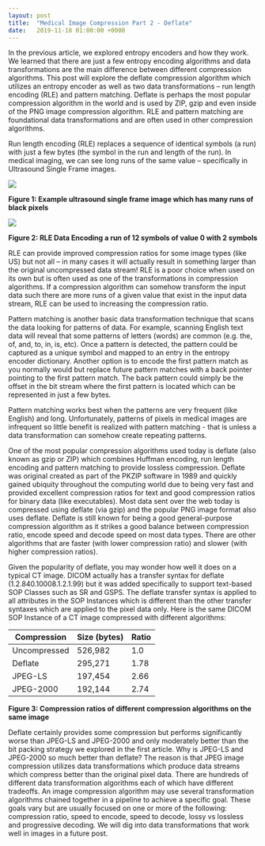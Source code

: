 ```yaml
---
layout: post
title:  "Medical Image Compression Part 2 - Deflate"
date:   2019-11-18 01:00:00 +0000
---
```


In the previous article, we explored entropy encoders and how they work. We learned that there are just a few entropy encoding algorithms and data transformations are the main difference between different compression algorithms. This post will explore the deflate compression algorithm which utilizes an entropy encoder as well as two data transformations – run length encoding (RLE) and pattern matching. Deflate is perhaps the most popular compression algorithm in the world and is used by ZIP, gzip and even inside of the PNG image compression algorithm. RLE and pattern matching are foundational data transformations and are often used in other compression algorithms.

Run length encoding (RLE) replaces a sequence of identical symbols (a run) with just a few bytes (the symbol in the run and length of the run). In medical imaging, we can see long runs of the same value – specifically in Ultrasound Single Frame images. 


![](rle-ultrasound.png)

**Figure 1: Example ultrasound single frame image which has many runs of black pixels**


![](rle-data.png)

**Figure 2: RLE Data Encoding a run of 12 symbols of value 0 with 2 symbols**

RLE can provide improved compression ratios for some image types (like US) but not all – in many cases it will actually result in something larger than the original uncompressed data stream! RLE is a poor choice when used on its own but is often used as one of the transformations in compression algorithms. If a compression algorithm can somehow transform the input data such there are more runs of a given value that exist in the input data stream, RLE can be used to increasing the compression ratio.  

Pattern matching is another basic data transformation technique that scans the data looking for patterns of data. For example, scanning English text data will reveal that some patterns of letters (words) are common (e.g. the, of, and, to, in, is, etc). Once a pattern is detected, the pattern could be captured as a unique symbol and mapped to an entry in the entropy encoder dictionary. Another option is to encode the first pattern match as you normally would but replace future pattern matches with a back pointer pointing to the first pattern match. The back pattern could simply be the offset in the bit stream where the first pattern is located which can be represented in just a few bytes. 

Pattern matching works best when the patterns are very frequent (like English) and long. Unfortunately, patterns of pixels in medical images are infrequent so little benefit is realized with pattern matching - that is unless a data transformation can somehow create repeating patterns.

One of the most popular compression algorithms used today is deflate (also known as gzip or ZIP) which combines Huffman encoding, run length encoding and pattern matching to provide lossless compression. Deflate was original created as part of the PKZIP software in 1989 and quickly gained ubiquity throughout the computing world due to being very fast and provided excellent compression ratios for text and good compression ratios for binary data (like executables).  Most data sent over the web today is compressed using deflate (via gzip) and the popular PNG image format also uses deflate.  Deflate is still known for being a good general-purpose compression algorithm as it strikes a good balance between compression ratio, encode speed and decode speed on most data types. There are other algorithms that are faster (with lower compression ratio) and slower (with higher compression ratios).

Given the popularity of deflate, you may wonder how well it does on a typical CT image. DICOM actually has a transfer syntax for deflate (1.2.840.10008.1.2.1.99) but it was added specifically to support text-based SOP Classes such as SR and GSPS. The deflate transfer syntax is applied to all attributes in the SOP Instances which is different than the other transfer syntaxes which are applied to the pixel data only. Here is the same DICOM SOP Instance of a CT image compressed with different algorithms:

| Compression   | Size (bytes) | Ratio |
| ------------- | ------------ | ----- |
| Uncompressed  | 526,982      | 1.0   |
| Deflate       | 295,271      | 1.78  |
| JPEG-LS       | 197,454      | 2.66  |
| JPEG-2000     | 192,144      | 2.74  |


**Figure 3: Compression ratios of different compression algorithms on the same image**

Deflate certainly provides some compression but performs significantly worse than JPEG-LS and JPEG-2000 and only moderately better than the bit packing strategy we explored in the first article. Why is JPEG-LS and JPEG-2000 so much better than deflate? The reason is that JPEG image compression utilizes data transformations which produce data streams which compress better than the original pixel data. There are hundreds of different data transformation algorithms each of which have different tradeoffs. An image compression algorithm may use several transformation algorithms chained together in a pipeline to achieve a specific goal. These goals vary but are usually focused on one or more of the following: compression ratio, speed to encode, speed to decode, lossy vs lossless and progressive decoding. We will dig into data transformations that work well in images in a future post. 